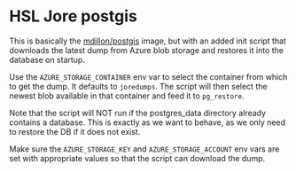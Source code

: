 # HSL Jore postgis

This is basically the [mdillon/postgis](https://hub.docker.com/r/mdillon/postgis/) image, but with an added init script that downloads the latest dump from Azure blob storage and restores it into the database on startup.

Use the `AZURE_STORAGE_CONTAINER` env var to select the container from which to get the dump. It defaults to `joredumps`. The script will then select the newest blob available in that container and feed it to `pg_restore`.

Note that the script will NOT run if the postgres_data directory already contains a database. This is exactly as we want to behave, as we only need to restore the DB if it does not exist.

Make sure the `AZURE_STORAGE_KEY` and `AZURE_STORAGE_ACCOUNT` env vars are set with appropriate values so that the script can download the dump.
